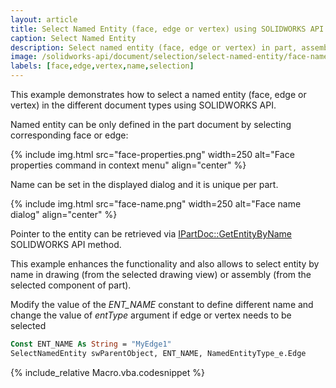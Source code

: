 ```yaml
---
layout: article
title: Select Named Entity (face, edge or vertex) using SOLIDWORKS API
caption: Select Named Entity
description: Select named entity (face, edge or vertex) in part, assembly (from component) or drawing (from view) using SOLIDWORKS API
image: /solidworks-api/document/selection/select-named-entity/face-name.png
labels: [face,edge,vertex,name,selection]
---
```

This example demonstrates how to select a named entity (face, edge or vertex) in the different document types using SOLIDWORKS API.

Named entity can be only defined in the part document by selecting corresponding face or edge:

{% include img.html src="face-properties.png" width=250 alt="Face properties command in context menu" align="center" %}

Name can be set in the displayed dialog and it is unique per part.

{% include img.html src="face-name.png" width=250 alt="Face name dialog" align="center" %}

Pointer to the entity can be retrieved via [IPartDoc::GetEntityByName](http://help.solidworks.com/2014/english/api/sldworksapi/SolidWorks.Interop.sldworks~SolidWorks.Interop.sldworks.IPartDoc~GetEntityByName.html) SOLIDWORKS API method.

This example enhances the functionality and also allows to select entity by name in drawing (from the selected drawing view) or assembly (from the selected component of part).

Modify the value of the *ENT_NAME* constant to define different name and change the value of *entType* argument if edge or vertex needs to be selected

~~~ vb
Const ENT_NAME As String = "MyEdge1"
SelectNamedEntity swParentObject, ENT_NAME, NamedEntityType_e.Edge
~~~

{% include_relative Macro.vba.codesnippet %}
